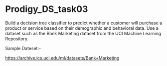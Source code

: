 # Prodigy_DS_task03
Build a decision tree classifier to predict whether a customer will purchase a product or service based on their demographic and behavioral data. Use a dataset such as the Bank Marketing dataset from the UCI Machine Learning Repository.

Sample Dateset:-

https://archive.ics.uci.edu/ml/datasets/Bank+Marketing


